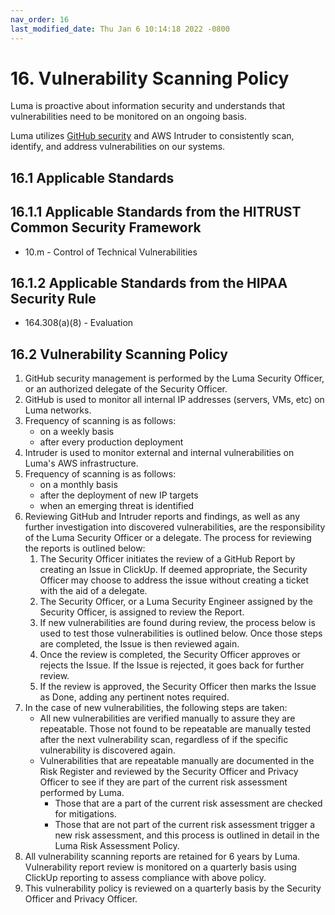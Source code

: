 ```yaml
---
nav_order: 16
last_modified_date: Thu Jan 6 10:14:18 2022 -0800
---
```


# 16.  Vulnerability Scanning Policy

Luma is proactive about information security and understands that vulnerabilities need to be monitored on an ongoing basis.

Luma utilizes [GitHub security](https://help.github.com/en/github/managing-security-vulnerabilities/about-security-alerts-for-vulnerable-dependencies) and AWS Intruder to consistently scan, identify, and address vulnerabilities on our systems.

## 16.1 Applicable Standards

## 16.1.1 Applicable Standards from the HITRUST Common Security Framework

* 10.m - Control of Technical Vulnerabilities

## 16.1.2 Applicable Standards from the HIPAA Security Rule

* 164.308(a)(8) - Evaluation

## 16.2 Vulnerability Scanning Policy

1. GitHub security management is performed by the Luma Security Officer, or an authorized delegate of the Security Officer.
1. GitHub is used to monitor all internal IP addresses (servers, VMs, etc) on Luma networks.
1. Frequency of scanning is as follows:
   * on a weekly basis
   * after every production deployment
1. Intruder is used to monitor external and internal vulnerabilities on Luma's AWS infrastructure.
1. Frequency of scanning is as follows:
   * on a monthly basis
   * after the deployment of new IP targets
   * when an emerging threat is identified
3. Reviewing GitHub and Intruder reports and findings, as well as any further investigation into discovered vulnerabilities, are the responsibility of the Luma Security Officer or a delegate. The process for reviewing the reports is outlined below:
   1. The Security Officer initiates the review of a GitHub Report by creating an Issue in ClickUp. If deemed appropriate, the Security Officer may choose to address the issue without creating a ticket with the aid of a delegate.
   1. The Security Officer, or a Luma Security Engineer assigned by the Security Officer, is assigned to review the Report.
   1. If new vulnerabilities are found during review, the process below is used to test those vulnerabilities is outlined below. Once those steps are completed, the Issue is then reviewed again.
   1. Once the review is completed, the Security Officer approves or rejects the Issue. If the Issue is rejected, it goes back for further review.
   1. If the review is approved, the Security Officer then marks the Issue as Done, adding any pertinent notes required.
4. In the case of new vulnerabilities, the following steps are taken:
   * All new vulnerabilities are verified manually to assure they are repeatable. Those not found to be repeatable are manually tested after the next vulnerability scan, regardless of if the specific vulnerability is discovered again.
   * Vulnerabilities that are repeatable manually are documented in the Risk Register and reviewed by the Security Officer and Privacy Officer to see if they are part of the current risk assessment performed by Luma.
     * Those that are a part of the current risk assessment are checked for mitigations.
     * Those that are not part of the current risk assessment trigger a new risk assessment, and this process is outlined in detail in the Luma Risk Assessment Policy.
5. All vulnerability scanning reports are retained for 6 years by Luma. Vulnerability report review is monitored on a quarterly basis using ClickUp reporting to assess compliance with above policy.
6. This vulnerability policy is reviewed on a quarterly basis by the Security Officer and Privacy Officer.
